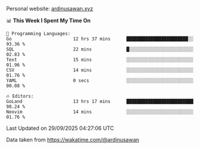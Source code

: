 Personal website: [ardinusawan.xyz](https://ardinusawan.xyz)

<!--START_SECTION:waka-->
📊 **This Week I Spent My Time On** 

```text
💬 Programming Languages: 
Go                       12 hrs 37 mins      ███████████████████████░░   93.36 % 
SQL                      22 mins             █░░░░░░░░░░░░░░░░░░░░░░░░   02.83 % 
Text                     15 mins             ░░░░░░░░░░░░░░░░░░░░░░░░░   01.96 % 
CSV                      14 mins             ░░░░░░░░░░░░░░░░░░░░░░░░░   01.76 % 
YAML                     0 secs              ░░░░░░░░░░░░░░░░░░░░░░░░░   00.08 % 

🔥 Editors: 
GoLand                   13 hrs 17 mins      █████████████████████████   98.24 % 
Neovim                   14 mins             ░░░░░░░░░░░░░░░░░░░░░░░░░   01.76 % 
```


 Last Updated on 29/09/2025 04:27:06 UTC
<!--END_SECTION:waka-->
Data taken from https://wakatime.com/@ardinusawan
